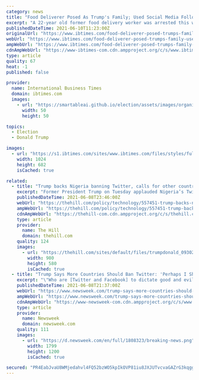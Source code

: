 ```yaml
---
category: news
title: "Food Deliverer Posed As Trump's Family; Used Social Media Following To Steal Thousands"
excerpt: "A 22-year old former food delivery worker was arrested this week for creating fake Twitter accounts of former President Trump's family members and duping MAGA supporters of money."
publishedDateTime: 2021-06-10T11:23:00Z
originalUrl: "https://www.ibtimes.com/food-deliverer-posed-trumps-family-used-social-media-following-steal-thousands-3222299"
webUrl: "https://www.ibtimes.com/food-deliverer-posed-trumps-family-used-social-media-following-steal-thousands-3222299"
ampWebUrl: "https://www.ibtimes.com/food-deliverer-posed-trumps-family-used-social-media-following-steal-thousands-3222299?amp=1"
cdnAmpWebUrl: "https://www-ibtimes-com.cdn.ampproject.org/c/s/www.ibtimes.com/food-deliverer-posed-trumps-family-used-social-media-following-steal-thousands-3222299?amp=1"
type: article
quality: 67
heat: -1
published: false

provider:
  name: International Business Times
  domain: ibtimes.com
  images:
    - url: "https://smartableai.github.io/election/assets/images/organizations/ibtimes.com-50x50.jpg"
      width: 50
      height: 50

topics:
  - Election
  - Donald Trump

images:
  - url: "https://s1.ibtimes.com/sites/www.ibtimes.com/files/styles/full/public/2020/10/02/donald-and-melania-trump-have-tested-positive-for.jpg"
    width: 1024
    height: 682
    isCached: true

related:
  - title: "Trump backs Nigeria banning Twitter, calls for other countries to follow"
    excerpt: "Former President Trump on Tuesday applauded Nigeria’s Twitter ban and called on other countries to follow suit."
    publishedDateTime: 2021-06-08T23:46:00Z
    webUrl: "https://thehill.com/policy/technology/557451-trump-backs-nigeria-banning-twitter-calls-for-other-countries-to"
    ampWebUrl: "https://thehill.com/policy/technology/557451-trump-backs-nigeria-banning-twitter-calls-for-other-countries-to?amp"
    cdnAmpWebUrl: "https://thehill-com.cdn.ampproject.org/c/s/thehill.com/policy/technology/557451-trump-backs-nigeria-banning-twitter-calls-for-other-countries-to?amp"
    type: article
    provider:
      name: The Hill
      domain: thehill.com
    quality: 124
    images:
      - url: "https://thehill.com/sites/default/files/trumpdonald_093020getty_trump-legal.jpg"
        width: 980
        height: 580
        isCached: true
  - title: "Trump Says More Countries Should Ban Twitter: 'Perhaps I Should Have Done It While I Was President'"
    excerpt: "\"Who are [Twitter and Facebook] to dictate good and evil if they are evil themselves?\" Trump wrote of the massive social media companies."
    publishedDateTime: 2021-06-08T21:37:00Z
    webUrl: "https://www.newsweek.com/trump-says-more-countries-should-ban-twitter-perhaps-i-should-have-done-it-while-i-was-president-1598788"
    ampWebUrl: "https://www.newsweek.com/trump-says-more-countries-should-ban-twitter-perhaps-i-should-have-done-it-while-i-was-president-1598788?amp=1"
    cdnAmpWebUrl: "https://www-newsweek-com.cdn.ampproject.org/c/s/www.newsweek.com/trump-says-more-countries-should-ban-twitter-perhaps-i-should-have-done-it-while-i-was-president-1598788?amp=1"
    type: article
    provider:
      name: Newsweek
      domain: newsweek.com
    quality: 111
    images:
      - url: "https://d.newsweek.com/en/full/1808323/breaking-news.png"
        width: 1799
        height: 1200
        isCached: true

secured: "PR4EabJvaU8WMjedahvl4FQ52bzWO5kpIkOVP81iu8JXJUTvcvaGAZrG3kqgg5mE5SIL0pMEWhGxb8KwkXb2pj0roQkBJeNWVm23T2gje7NJ0iTqBwsB2tTw1C2S118brFM0HCeubS8wcViAgqDeNdtF8aP2ODy0a6VcE5miZFMJrxQWtNVeq5aLfqD3+uZ7IIIv7n5bhdXX2pvrzaJHUZcSCR6fTTSaNoXb7uxZ2e2IBFwf+AsnQZJagSwsGLBwwRWbEFR+fgaKKxkmNA8kuTGmR89GEAwjjXijDvbKm4hUyDAjNjtRWiqAkUTgvU3tOywzVjOH6NNYD/hHMhVJPq69wl8vNfVyMpT6FFbTPX8=;UDlllqLfXMb6un4nstejpQ=="
---
```


